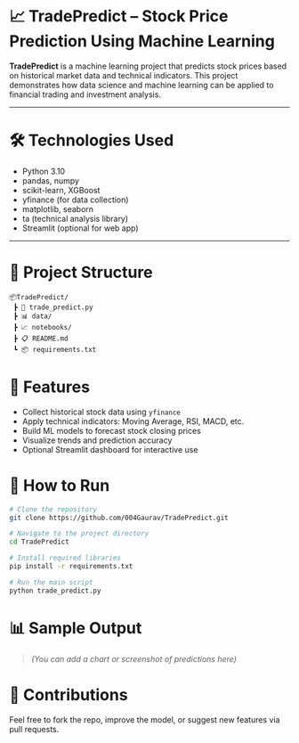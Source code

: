 # 📈 TradePredict – Stock Price Prediction Using Machine Learning

**TradePredict** is a machine learning project that predicts stock prices based on historical market data and technical indicators. This project demonstrates how data science and machine learning can be applied to financial trading and investment analysis.

---

# 🛠️ Technologies Used

* Python 3.10
* pandas, numpy
* scikit-learn, XGBoost
* yfinance (for data collection)
* matplotlib, seaborn
* ta (technical analysis library)
* Streamlit (optional for web app)

---

# 📁 Project Structure

```
📦TradePredict/
 ┣ 📜 trade_predict.py
 ┣ 📊 data/
 ┣ 📈 notebooks/
 ┣ 📋 README.md
 ┗ 📦 requirements.txt
```



# 📌 Features

 * Collect historical stock data using `yfinance`
 * Apply technical indicators: Moving Average, RSI, MACD, etc.
 * Build ML models to forecast stock closing prices
 * Visualize trends and prediction accuracy
 * Optional Streamlit dashboard for interactive use



# 🚀 How to Run

```bash
# Clone the repository
git clone https://github.com/004Gaurav/TradePredict.git

# Navigate to the project directory
cd TradePredict

# Install required libraries
pip install -r requirements.txt

# Run the main script
python trade_predict.py
```



# 📊 Sample Output

> *(You can add a chart or screenshot of predictions here)*



# 🤝 Contributions

Feel free to fork the repo, improve the model, or suggest new features via pull requests.


